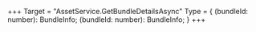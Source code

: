 +++
Target = "AssetService.GetBundleDetailsAsync"
Type = { (bundleId: number): BundleInfo; (bundleId: number): BundleInfo; }
+++
